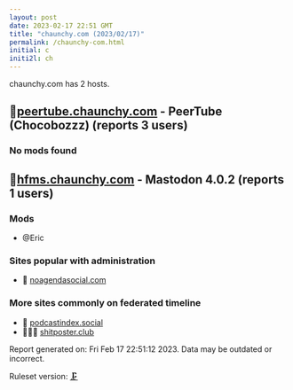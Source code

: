 ```yaml
---
layout: post
date: 2023-02-17 22:51 GMT
title: "chaunchy.com (2023/02/17)"
permalink: /chaunchy-com.html
initial: c
initi2l: ch
---
```


chaunchy.com has 2 hosts.

## 💉[peertube.chaunchy.com](https://peertube.chaunchy.com) - PeerTube (Chocobozzz) (reports 3 users)

### No mods found

## 💉[hfms.chaunchy.com](https://hfms.chaunchy.com) - Mastodon 4.0.2 (reports 1 users)

### Mods
 * @Eric

### Sites popular with administration

* 💉 [noagendasocial.com](/noagendasocial-com.html)

### More sites commonly on federated timeline

* 💉 [podcastindex.social](/podcastindex-social.html)
* 🦝🧸💉 [shitposter.club](/shitposter-club.html)

Report generated on: Fri Feb 17 22:51:12 2023. Data may be outdated or incorrect.

Ruleset version: [🗜](/version-clamp)
